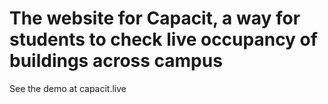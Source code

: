 # The website for Capacit, a way for students to check live occupancy of buildings across campus 
See the demo at capacit.live
